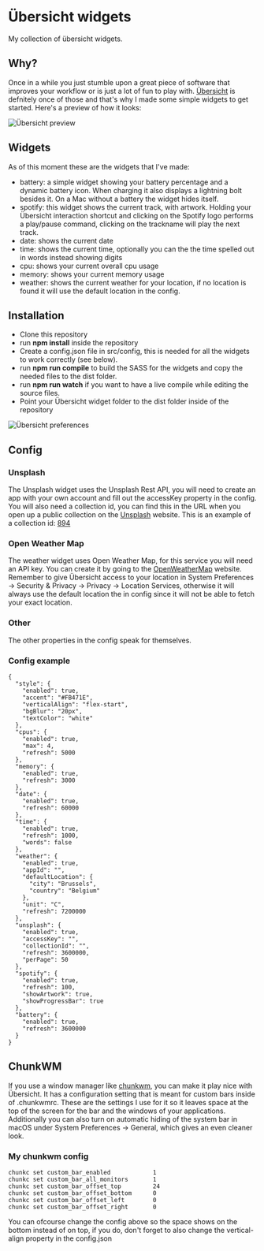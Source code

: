 # Übersicht widgets

My collection of übersicht widgets.

## Why?

Once in a while you just stumble upon a great piece of software that improves your workflow or is just a lot of fun to play with.
[Übersicht](http://tracesof.net/uebersicht) is defnitely once of those and that's why I made some simple widgets to get started.
Here's a preview of how it looks:

![Übersicht preview](https://i.imgur.com/8aFnelW.jpg)

## Widgets

As of this moment these are the widgets that I've made:

* battery: a simple widget showing your battery percentage and a dynamic battery icon. When charging it also displays a lightning bolt besides it. On a Mac without a battery the widget hides itself.
* spotify: this widget shows the current track, with artwork. Holding your Übersicht interaction shortcut and clicking on the Spotify logo performs a play/pause command, clicking on the trackname will play the next track.
* date: shows the current date
* time: shows the current time, optionally you can the the time spelled out in words instead showing digits
* cpu: shows your current overall cpu usage
* memory: shows your current memory usage
* weather: shows the current weather for your location, if no location is found it will use the default location in the config.

## Installation

* Clone this repository
* run **npm install** inside the repository
* Create a config.json file in src/config, this is needed for all the widgets to work correctly (see below).
* run **npm run compile** to build the SASS for the widgets and copy the needed files to the dist folder.
* run **npm run watch** if you want to have a live compile while editing the source files.
* Point your Übersicht widget folder to the dist folder inside of the repository

![Übersicht preferences](https://i.imgur.com/QtpNYWG.png)

## Config

### Unsplash

The Unsplash widget uses the Unsplash Rest API, you will need to create an app with your own account and fill out the accessKey property in the config.
You will also need a collection id, you can find this in the URL when you open up a public collection on the [Unsplash](https://unsplash.com/developers) website. This is an example of a collection id: [894](https://unsplash.com/collections/894/earth-planets)

### Open Weather Map
The weather widget uses Open Weather Map, for this service you will need an API key. You can create it by going to the [OpenWeatherMap](https://openweathermap.org/api) website.
Remember to give Übersicht access to your location in System Preferences -> Security & Privacy -> Privacy -> Location Services, otherwise it will always use the default location the in config since it will not be able to fetch your exact location.

### Other

The other properties in the config speak for themselves.

### Config example
```
{
  "style": {
    "enabled": true,
    "accent": "#FB471E",
    "verticalAlign": "flex-start",
    "bgBlur": "20px",
    "textColor": "white"
  },
  "cpus": {
    "enabled": true,
    "max": 4,
    "refresh": 5000
  },
  "memory": {
    "enabled": true,
    "refresh": 3000
  },
  "date": {
    "enabled": true,
    "refresh": 60000
  },
  "time": {
    "enabled": true,
    "refresh": 1000,
    "words": false
  },
  "weather": {
    "enabled": true,
    "appId": "",
    "defaultLocation": {
      "city": "Brussels",
      "country": "Belgium"
    },
    "unit": "C",
    "refresh": 7200000
  },
  "unsplash": {
    "enabled": true,
    "accessKey": "",
    "collectionId": "",
    "refresh": 3600000,
    "perPage": 50
  },
  "spotify": {
    "enabled": true,
    "refresh": 100,
    "showArtwork": true,
    "showProgressBar": true
  },
  "battery": {
    "enabled": true,
    "refresh": 3600000
  }
}
```

## ChunkWM

If you use a window manager like [chunkwm](https://koekeishiya.github.io/chunkwm), you can make it play nice with Übersicht. It has a configuration setting that is meant for custom bars inside of .chunkwmrc. These are the settings I use for it so it leaves space at the top of the screen for the bar and the windows of your applications. Additionally you can also turn on automatic hiding of the system bar in macOS under System Preferences -> General, which gives an even cleaner look.

### My chunkwm config

```
chunkc set custom_bar_enabled            1
chunkc set custom_bar_all_monitors       1
chunkc set custom_bar_offset_top         24
chunkc set custom_bar_offset_bottom      0
chunkc set custom_bar_offset_left        0
chunkc set custom_bar_offset_right       0 
```

You can ofcourse change the config above so the space shows on the bottom instead of on top, if you do, don't forget to also change the vertical-align property in the config.json